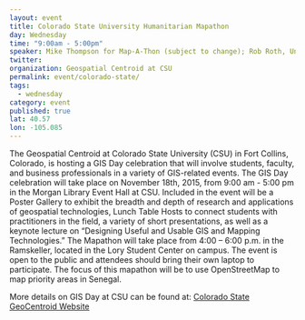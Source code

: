 ```yaml
---
layout: event
title: Colorado State University Humanitarian Mapathon
day: Wednesday
time: "9:00am - 5:00pm"
speaker: Mike Thompson for Map-A-Thon (subject to change); Rob Roth, University of Wisconsin Madison (Keynote Speaker for GIS Day)
twitter: 
organization: Geospatial Centroid at CSU
permalink: event/colorado-state/
tags: 
  - wednesday
category: event
published: true
lat: 40.57
lon: -105.085
---
```


The Geospatial Centroid at Colorado State University (CSU) in Fort Collins, Colorado, is hosting a GIS Day celebration that will involve students, faculty, and business professionals in a variety of GIS-related events. The GIS Day celebration will take place on November 18th, 2015, from 9:00 am - 5:00 pm in the Morgan Library Event Hall at CSU. Included in the event will be a Poster Gallery to exhibit the breadth and depth of research and applications of geospatial technologies, Lunch Table Hosts to connect students with practitioners in the field, a variety of short presentations, as well as a keynote lecture on “Designing Useful and Usable GIS and Mapping Technologies.” The Mapathon will take place from 4:00 – 6:00 p.m. in the Ramskeller, located in the Lory Student Center on campus. The event is open to the public and attendees should bring their own laptop to participate. The focus of this mapathon will be to use OpenStreetMap to map priority areas in Senegal.

More details on GIS Day at CSU can be found at: [Colorado State GeoCentroid Website](http://gis.colostate.edu/)


